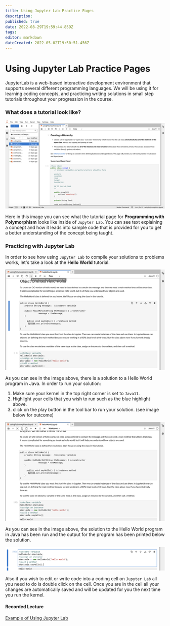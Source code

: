 ```yaml
---
title: Using Jupyter Lab Practice Pages
description: 
published: true
date: 2022-08-29T19:59:44.859Z
tags: 
editor: markdown
dateCreated: 2022-05-02T19:50:51.456Z
---
```


# Using Jupyter Lab Practice Pages

JupyterLab is a web-based interactive development environment that supports several different programming languages. We will be using it for learning coding concepts, and practicing writing solutions in small step tutorials throughout your progression in the course.

### What does a tutorial look like?

![an image of a jupiter lab tutorial page](/images/jupiterlabsintro.png)

Here in this image you can see what the tutorial page for **Programming with Polymorphism** looks like inside of `Jupyter Lab`. You can see text explaining a concept and how it leads into sample code that is provided for you to get a better understanding of the concept being taught. 

### Practicing with Jupyter Lab

In order to see how using `Jupyter Lab` to compile your solutions to problems works, let's take a look at the **Hello World** tutorial.

![an image of the hello world tutorial on jupiter labs](/images/jltutorialstart.png)

As you can see in the image above, there is a solution to a Hello World program in Java. In order to run your solution:

1. Make sure your kernel in the top right corner is set to `Java11`.
2. Highlight your cells that you wish to run such as the blue highlight above.
3. click on the play button in the tool bar to run your solution.
(see image below for outcome)

![an image of the hello world tutorial on jupiter labs solution run](/images/jltutorialcompiled.png)

As you can see in the image above, the solution to the Hello World program in Java has been run and the output for the program has been printed below the solution.

![an image of a code cell being edited](/images/editingjupyterlab.png)

Also if you wish to edit or write code into a coding cell on `Jupyter Lab` all you need to do is double click on the cell. Once you are in the cell all your changes are automatically saved and will be updated for you the next time you run the kernel.

#### Recorded Lecture
[Example of Using Jupyter Lab](http://localhost:8000/lectures/aboutOER/UsingJupyterLab/)

